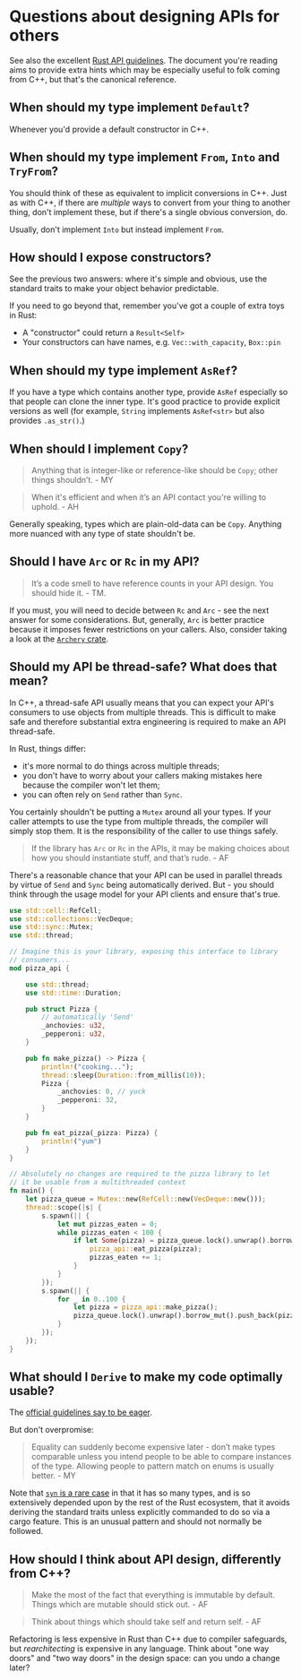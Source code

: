 # Questions about designing APIs for others

See also the excellent [Rust API guidelines](https://rust-lang.github.io/api-guidelines/about.html).
The document you're reading aims to provide extra hints which may be especially
useful to folk coming from C++, but that's the canonical reference.

## When should my type implement `Default`?

Whenever you'd provide a default constructor in C++.

## When should my type implement `From`, `Into` and `TryFrom`?

You should think of these as equivalent to implicit conversions in C++. Just
as with C++, if there are _multiple_ ways to convert from your thing to another
thing, don't implement these, but if there's a single obvious conversion, do.

Usually, don't implement `Into` but instead implement `From`.

## How should I expose constructors?

See the previous two answers: where it's simple and obvious, use the standard
traits to make your object behavior predictable.

If you need to go beyond that, remember you've got a couple of extra toys in Rust:

* A "constructor" could return a `Result<Self>`
* Your constructors can have names, e.g. `Vec::with_capacity`, `Box::pin`

## When should my type implement `AsRef`?

If you have a type which contains another type, provide `AsRef` especially
so that people can clone the inner type. It's good practice to provide explicit
versions as well (for example, `String` implements `AsRef<str>` but also
provides `.as_str()`.)

## When should I implement `Copy`?

> Anything that is integer-like or reference-like should be `Copy`; other things
> shouldn’t. - MY

> When it's efficient and when it’s an API contact you're willing to uphold. - AH

Generally speaking, types which are plain-old-data can be `Copy`. Anything
more nuanced with any type of state shouldn't be.

## Should I have `Arc` or `Rc` in my API?

> It’s a code smell to have reference counts in your API design. You should hide
> it. - TM.

If you must, you will need to decide between `Rc` and `Arc` - see the next
answer for some considerations. But, generally, `Arc` is better practice because
it imposes fewer restrictions on your callers. Also, consider taking a look at the
[`Archery` crate](https://docs.rs/archery/latest/archery/).

## Should my API be thread-safe? What does that mean?

In C++, a thread-safe API usually means that you can expect your API's
consumers to use objects from multiple threads. This is difficult to make safe
and therefore substantial extra engineering is required to make an API
thread-safe.

In Rust, things differ:

* it's more normal to do things across multiple threads;
* you don't have to worry about your callers making mistakes here because
  the compiler won't let them;
* you can often rely on `Send` rather than `Sync`.

You certainly shouldn't be putting a `Mutex` around all your types. If your
caller attempts to use the type from multiple threads, the compiler will
simply stop them. It is the responsibility of the caller to use things
safely.

> If the library has `Arc` or `Rc` in the APIs, it may be making choices about
> how you should instantiate stuff, and that’s rude. - AF

There's a reasonable chance that your API can be used in parallel threads
by virtue of `Send` and `Sync` being automatically derived. But - you should
think through the usage model for your API clients and ensure that's true.

```rust
use std::cell::RefCell;
use std::collections::VecDeque;
use std::sync::Mutex;
use std::thread;

// Imagine this is your library, exposing this interface to library
// consumers...
mod pizza_api {

    use std::thread;
    use std::time::Duration;

    pub struct Pizza {
        // automatically 'Send'
        _anchovies: u32,
        _pepperoni: u32,
    }

    pub fn make_pizza() -> Pizza {
        println!("cooking...");
        thread::sleep(Duration::from_millis(10));
        Pizza {
            _anchovies: 0, // yuck
            _pepperoni: 32,
        }
    }

    pub fn eat_pizza(_pizza: Pizza) {
        println!("yum")
    }
}

// Absolutely no changes are required to the pizza library to let
// it be usable from a multithreaded context
fn main() {
    let pizza_queue = Mutex::new(RefCell::new(VecDeque::new()));
    thread::scope(|s| {
        s.spawn(|| {
            let mut pizzas_eaten = 0;
            while pizzas_eaten < 100 {
                if let Some(pizza) = pizza_queue.lock().unwrap().borrow_mut().pop_front() {
                    pizza_api::eat_pizza(pizza);
                    pizzas_eaten += 1;
                }
            }
        });
        s.spawn(|| {
            for _ in 0..100 {
                let pizza = pizza_api::make_pizza();
                pizza_queue.lock().unwrap().borrow_mut().push_back(pizza);
            }
        });
    });
}
```

## What should I `Derive` to make my code optimally usable?

The [official guidelines say to be eager](https://rust-lang.github.io/api-guidelines/interoperability.html#types-eagerly-implement-common-traits-c-common-traits).

But don't overpromise:

> Equality can suddenly become expensive later - don’t make types comparable
> unless you intend people to be able to compare instances of the type.
> Allowing people to pattern match on enums is usually better. - MY

Note that [`syn` is a rare case](https://docs.rs/syn/latest/syn/) in that it
has so many types, and is so extensively depended upon by the rest of the Rust
ecosystem, that it avoids deriving the standard traits unless explicitly
commanded to do so via a cargo feature. This is an unusual pattern and should
not normally be followed.

## How should I think about API design, differently from C++?

> Make the most of the fact that everything is immutable by default. Things
> which are mutable should stick out. - AF

> Think about things which should take self and return self. - AF

Refactoring is less expensive in Rust than C++ due to compiler safeguards, but
_rearchitecting_ is expensive in any language. Think about "one way doors"
and "two way doors" in the design space: can you undo a change later?
